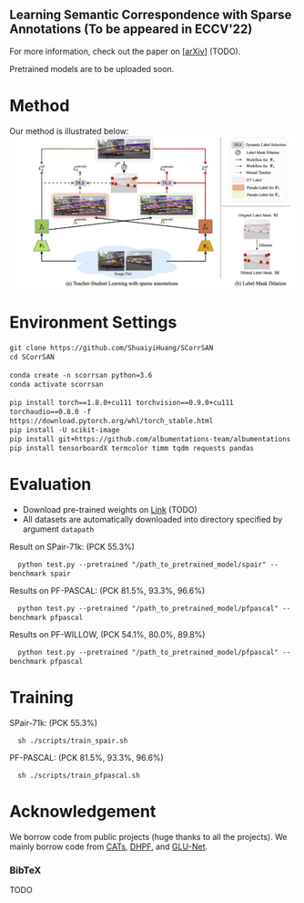 ## Learning Semantic Correspondence with Sparse Annotations  (To be appeared in ECCV'22)
For more information, check out the paper on [[arXiv](https://arxiv.org/abs/todo)] (TODO).

Pretrained models are to be uploaded soon.


# Method

Our method is illustrated below:
![alt text](/images/METHOD.png)

# Environment Settings
```
git clone https://github.com/ShuaiyiHuang/SCorrSAN
cd SCorrSAN

conda create -n scorrsan python=3.6
conda activate scorrsan

pip install torch==1.8.0+cu111 torchvision==0.9.0+cu111 torchaudio==0.8.0 -f https://download.pytorch.org/whl/torch_stable.html
pip install -U scikit-image
pip install git+https://github.com/albumentations-team/albumentations
pip install tensorboardX termcolor timm tqdm requests pandas
```

# Evaluation
- Download pre-trained weights on [Link](https://drive.google.com/drive/folders/todo) (TODO)
- All datasets are automatically downloaded into directory specified by argument `datapath`

Result on SPair-71k: (PCK 55.3%)

      python test.py --pretrained "/path_to_pretrained_model/spair" --benchmark spair

Results on PF-PASCAL: (PCK 81.5%, 93.3%, 96.6%)

      python test.py --pretrained "/path_to_pretrained_model/pfpascal" --benchmark pfpascal

Results on PF-WILLOW, (PCK 54.1%, 80.0%, 89.8%)

      python test.py --pretrained "/path_to_pretrained_model/pfpascal" --benchmark pfpascal

# Training

SPair-71k: (PCK 55.3%)

      sh ./scripts/train_spair.sh
 
PF-PASCAL: (PCK 81.5%, 93.3%, 96.6%)

      sh ./scripts/train_pfpascal.sh

# Acknowledgement <a name="Acknowledgement"></a>

We borrow code from public projects (huge thanks to all the projects). We mainly borrow code from  [CATs](https://github.com/SunghwanHong/Cost-Aggregation-transformers), [DHPF](https://github.com/juhongm999/dhpf), and [GLU-Net](https://github.com/PruneTruong/GLU-Net). 
### BibTeX
TODO
